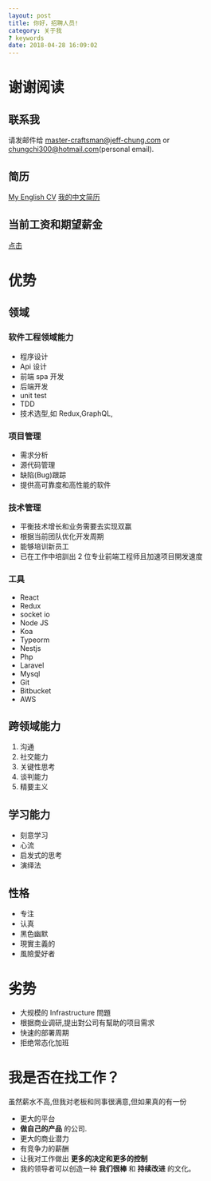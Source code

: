 ```yaml
---
layout: post
title: 你好，招聘人员!
category: 关于我
? keywords
date: 2018-04-28 16:09:02
---
```


# 谢谢阅读

## 联系我

请发邮件给 master-craftsman@jeff-chung.com or chungchi300@hotmail.com(personal email).

## 简历

[My English CV](/EnglishCV.pdf)
[我的中文简历](/ChineseCV.pdf)


## 当前工资和期望薪金

[点击](/2018/04/28/me/currentSalary.html)

# 优势

## 领域

### 软件工程领域能力

- 程序设计
- Api 设计
- 前端 spa 开发
- 后端开发
- unit test
- TDD
- 技术选型,如 Redux,GraphQL,

### 项目管理

- 需求分析
- 源代码管理
- 缺陷(Bug)跟踪
- 提供高可靠度和高性能的软件

### 技术管理

- 平衡技术增长和业务需要去实现双赢
- 根据当前团队优化开发周期
- 能够培训新员工
- 已在工作中培訓出 2 位专业前端工程师且加速项目開发速度

### 工具

- React
- Redux
- socket io
- Node JS
- Koa
- Typeorm
- Nestjs
- Php
- Laravel
- Mysql
- Git
- Bitbucket
- AWS

## 跨领域能力

1.  沟通
2.  社交能力
3.  关键性思考
4.  谈判能力
5.  精要主义

## 学习能力

- 刻意学习
- 心流
- 启发式的思考
- 演绎法

## 性格

- 专注
- 认真
- 黑色幽默
- 現實主義的
- 風險愛好者

# 劣势

- 大规模的 Infrastructure 問題
- 根据商业调研,提出對公司有幫助的项目需求
- 快速的部署周期
- 拒绝常态化加班

# 我是否在找工作？

虽然薪水不高,但我对老板和同事很满意,但如果真的有一份

- 更大的平台
- **做自己的产品** 的公司.
- 更大的商业潜力
- 有竞争力的薪酬
- 让我对工作做出 **更多的决定和更多的控制**
- 我的领导者可以创造一种 **我们很棒** 和 **持续改进** 的文化。
